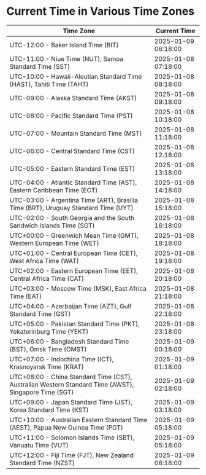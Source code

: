 # Current Time in Various Time Zones

| Time Zone | Current Time |
|-----------|--------------|
| UTC-12:00 - Baker Island Time (BIT) | 2025-01-09 06:18:00 |
| UTC-11:00 - Niue Time (NUT), Samoa Standard Time (SST) | 2025-01-08 07:18:00 |
| UTC-10:00 - Hawaii-Aleutian Standard Time (HAST), Tahiti Time (TAHT) | 2025-01-08 08:18:00 |
| UTC-09:00 - Alaska Standard Time (AKST) | 2025-01-08 09:18:00 |
| UTC-08:00 - Pacific Standard Time (PST) | 2025-01-08 10:18:00 |
| UTC-07:00 - Mountain Standard Time (MST) | 2025-01-08 11:18:00 |
| UTC-06:00 - Central Standard Time (CST) | 2025-01-08 12:18:00 |
| UTC-05:00 - Eastern Standard Time (EST) | 2025-01-08 13:18:00 |
| UTC-04:00 - Atlantic Standard Time (AST), Eastern Caribbean Time (ECT) | 2025-01-08 14:18:00 |
| UTC-03:00 - Argentina Time (ART), Brasília Time (BRT), Uruguay Standard Time (UYT) | 2025-01-08 15:18:00 |
| UTC-02:00 - South Georgia and the South Sandwich Islands Time (SGT) | 2025-01-08 16:18:00 |
| UTC±00:00 - Greenwich Mean Time (GMT), Western European Time (WET) | 2025-01-08 18:18:00 |
| UTC+01:00 - Central European Time (CET), West Africa Time (WAT) | 2025-01-08 19:18:00 |
| UTC+02:00 - Eastern European Time (EET), Central Africa Time (CAT) | 2025-01-08 20:18:00 |
| UTC+03:00 - Moscow Time (MSK), East Africa Time (EAT) | 2025-01-08 21:18:00 |
| UTC+04:00 - Azerbaijan Time (AZT), Gulf Standard Time (GST) | 2025-01-08 22:18:00 |
| UTC+05:00 - Pakistan Standard Time (PKT), Yekaterinburg Time (YEKT) | 2025-01-08 23:18:00 |
| UTC+06:00 - Bangladesh Standard Time (BST), Omsk Time (OMST) | 2025-01-09 00:18:00 |
| UTC+07:00 - Indochina Time (ICT), Krasnoyarsk Time (KRAT) | 2025-01-09 01:18:00 |
| UTC+08:00 - China Standard Time (CST), Australian Western Standard Time (AWST), Singapore Time (SGT) | 2025-01-09 02:18:00 |
| UTC+09:00 - Japan Standard Time (JST), Korea Standard Time (KST) | 2025-01-09 03:18:00 |
| UTC+10:00 - Australian Eastern Standard Time (AEST), Papua New Guinea Time (PGT) | 2025-01-09 05:18:00 |
| UTC+11:00 - Solomon Islands Time (SBT), Vanuatu Time (VUT) | 2025-01-09 05:18:00 |
| UTC+12:00 - Fiji Time (FJT), New Zealand Standard Time (NZST) | 2025-01-09 06:18:00 |
